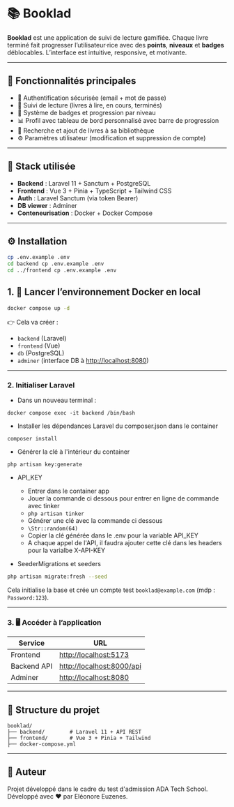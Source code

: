 # 📚 Booklad

**Booklad** est une application de suivi de lecture gamifiée.
Chaque livre terminé fait progresser l’utilisateur·rice avec des **points**, **niveaux** et **badges** déblocables. L’interface est intuitive, responsive, et motivante.

---

## 🚀 Fonctionnalités principales

* 🔐 Authentification sécurisée (email + mot de passe)
* 📘 Suivi de lecture (livres à lire, en cours, terminés)
* 🏅 Système de badges et progression par niveau
* 📊 Profil avec tableau de bord personnalisé avec barre de progression
* 🔎 Recherche et ajout de livres à sa bibliothèque
* ⚙️ Paramètres utilisateur (modification et suppression de compte)

---

## 🧱 Stack utilisée

* **Backend** : Laravel 11 + Sanctum + PostgreSQL
* **Frontend** : Vue 3 + Pinia + TypeScript + Tailwind CSS
* **Auth** : Laravel Sanctum (via token Bearer)
* **DB viewer** : Adminer
* **Conteneurisation** : Docker + Docker Compose

---

## ⚙️ Installation
```bash
cp .env.example .env
cd backend cp .env.example .env
cd ../frontend cp .env.example .env
```


## 1. 🐋 Lancer l’environnement Docker en local

```bash
docker compose up -d
```

👉 Cela va créer :

* `backend` (Laravel)
* `frontend` (Vue)
* `db` (PostgreSQL)
* `adminer` (interface DB à [http://localhost:8080](http://localhost:8080))

---

### 2. Initialiser Laravel

- Dans un nouveau terminal :
  
`docker compose exec -it backend /bin/bash `

- Installer les dépendances Laravel du composer.json dans le container 

`composer install`

- Générer la clé à l'intérieur du container

`php artisan key:generate`

- API_KEY

  - Entrer dans le container app
  - Jouer la commande ci dessous pour entrer en ligne de commande avec tinker
  - `php artisan tinker`
  - Générer une clé avec la commande ci dessous
  - `\Str::random(64)`
  - Copier la clé générée dans le .env pour la variable API_KEY
  - A chaque appel de l'API, il faudra ajouter cette clé dans les headers pour la varialbe X-API-KEY 

- SeederMigrations et seeders
```bash
php artisan migrate:fresh --seed
```

Cela initialise la base et crée un compte test `booklad@example.com` (mdp : `Password:123`).


---

### 3. 🖥️ Accéder à l’application

| Service     | URL                                                    |
| ----------- | ------------------------------------------------------ |
| Frontend    | [http://localhost:5173](http://localhost:5173)         |
| Backend API | [http://localhost:8000/api](http://localhost:8000/api) |
| Adminer     | [http://localhost:8080](http://localhost:8080)         |



---

## 📁 Structure du projet

```
booklad/
├── backend/        # Laravel 11 + API REST
├── frontend/       # Vue 3 + Pinia + Tailwind
├── docker-compose.yml
```
---

## 🧠 Auteur

Projet développé dans le cadre du test d'admission ADA Tech School.
Développé avec ❤️ par Eléonore Euzenes.

